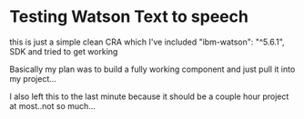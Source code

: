 # Testing Watson Text to speech

this is just a simple clean CRA which I've included "ibm-watson": "^5.6.1", SDK and tried to get working

Basically my plan was to build a fully working component and just pull it into my project...

I also left this to the last minute because it should be a couple hour project at most..not so much...


